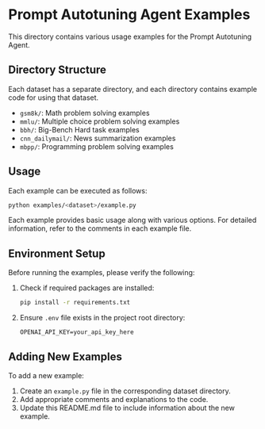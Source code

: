 # Prompt Autotuning Agent Examples

This directory contains various usage examples for the Prompt Autotuning Agent.

## Directory Structure

Each dataset has a separate directory, and each directory contains example code for using that dataset.

- `gsm8k/`: Math problem solving examples
- `mmlu/`: Multiple choice problem solving examples
- `bbh/`: Big-Bench Hard task examples
- `cnn_dailymail/`: News summarization examples
- `mbpp/`: Programming problem solving examples

## Usage

Each example can be executed as follows:

```bash
python examples/<dataset>/example.py
```

Each example provides basic usage along with various options. For detailed information, refer to the comments in each example file.

## Environment Setup

Before running the examples, please verify the following:

1. Check if required packages are installed:
   ```bash
   pip install -r requirements.txt
   ```

2. Ensure `.env` file exists in the project root directory:
   ```
   OPENAI_API_KEY=your_api_key_here
   ```

## Adding New Examples

To add a new example:

1. Create an `example.py` file in the corresponding dataset directory.
2. Add appropriate comments and explanations to the code.
3. Update this README.md file to include information about the new example. 